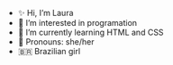 - ✨ Hi, I’m Laura
- 👀 I’m interested in programation
- 🌱 I’m currently learning HTML and CSS
- 🍷 Pronouns: she/her
- 🇧🇷 Brazilian girl 

<!---
vickangels/vickangels is a ✨ special ✨ repository because its `README.md` (this file) appears on your GitHub profile.
You can click the Preview link to take a look at your changes.
--->
